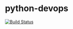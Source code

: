 # python-devops

[![Build Status](https://dev.azure.com/ssanjayganesh5/pythonDevOps/_apis/build/status%2Fsanjayganesh5.python-devops?branchName=main)](https://dev.azure.com/ssanjayganesh5/pythonDevOps/_build/latest?definitionId=13&branchName=main)
